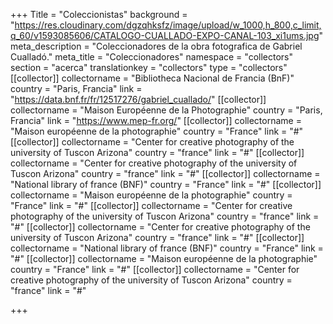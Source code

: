 +++
Title = "Coleccionistas"
background = "https://res.cloudinary.com/dgzqhksfz/image/upload/w_1000,h_800,c_limit,q_60/v1593085606/CATALOGO-CUALLADO-EXPO-CANAL-103_xi1ums.jpg"
meta_description = "Coleccionadores de la obra fotografica de Gabriel Cualladó."
meta_title = "Coleccionadores"
namespace = "collectors"
section = "acerca"
translationkey = "collectors"
type = "collectors"
[[collector]]
collectorname = "Bibliotheca Nacional de Francia (BnF)"
country = "Paris, Francia"
link = "https://data.bnf.fr/fr/12517276/gabriel_cuallado/"
[[collector]]
collectorname = "Maison Européenne de la Photographie"
country = "Paris, Francia"
link = "https://www.mep-fr.org/"
[[collector]]
collectorname = "Maison européenne de la photographie"
country = "France"
link = "#"
[[collector]]
collectorname = "Center for creative photography of the university of Tuscon Arizona"
country = "france"
link = "#"
[[collector]]
collectorname = "Center for creative photography of the university of Tuscon Arizona"
country = "france"
link = "#"
[[collector]]
collectorname = "National library of france (BNF)"
country = "France"
link = "#"
[[collector]]
collectorname = "Maison européenne de la photographie"
country = "France"
link = "#"
[[collector]]
collectorname = "Center for creative photography of the university of Tuscon Arizona"
country = "france"
link = "#"
[[collector]]
collectorname = "Center for creative photography of the university of Tuscon Arizona"
country = "france"
link = "#"
[[collector]]
collectorname = "National library of france (BNF)"
country = "France"
link = "#"
[[collector]]
collectorname = "Maison européenne de la photographie"
country = "France"
link = "#"
[[collector]]
collectorname = "Center for creative photography of the university of Tuscon Arizona"
country = "france"
link = "#"

+++
